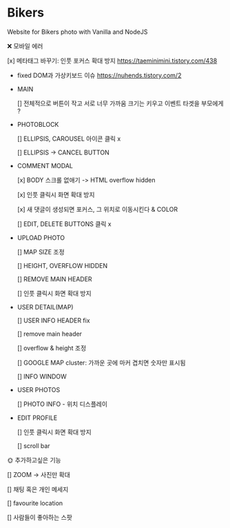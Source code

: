 # Bikers

Website for Bikers photo with Vanilla and NodeJS

❌ 모바일 에러

[x] 메타태그 바꾸기: 인풋 포커스 확대 방지
https://taeminimini.tistory.com/438

- fixed DOM과 가상키보드 이슈
  https://nuhends.tistory.com/2

- MAIN

  [] 전체적으로 버튼이 작고 서로 너무 가까움
  크기는 키우고 이벤트 타겟을 부모에게 ?

- PHOTOBLOCK

  [] ELLIPSIS, CAROUSEL 아이콘 클릭 x

  [] ELLIPSIS -> CANCEL BUTTON

- COMMENT MODAL

  [x] BODY 스크롤 없애기 -> HTML overflow hidden

  [x] 인풋 클릭시 화면 확대 방지

  [x] 새 댓글이 생성되면 포커스, 그 위치로 이동시킨다 & COLOR

  [] EDIT, DELETE BUTTONS 클릭 x

- UPLOAD PHOTO

  [] MAP SIZE 조정

  [] HEIGHT, OVERFLOW HIDDEN

  [] REMOVE MAIN HEADER

  [] 인풋 클릭시 화면 확대 방지

- USER DETAIL(MAP)

  [] USER INFO HEADER fix

  [] remove main header

  [] overflow & height 조정

  [] GOOGLE MAP cluster: 가까운 곳에 마커 겹치면 숫자만 표시됨

  [] INFO WINDOW

- USER PHOTOS

  [] PHOTO INFO - 위치 디스플레이

- EDIT PROFILE

  [] 인풋 클릭시 화면 확대 방지

  [] scroll bar

🌞 추가하고싶은 기능

[] ZOOM -> 사진만 확대

[] 채팅 혹은 개인 메세지

[] favourite location

[] 사람들이 좋아하는 스팟

